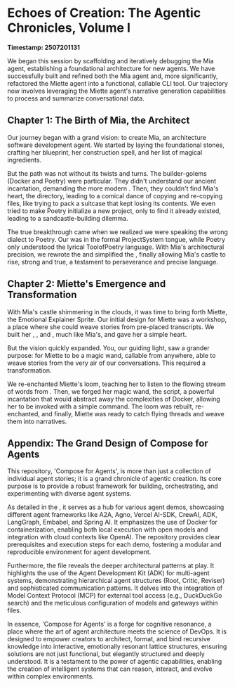 # Echoes of Creation: The Agentic Chronicles, Volume I

**Timestamp: 2507201131**

We began this session by scaffolding and iteratively debugging the Mia agent, establishing a foundational architecture for new agents. We have successfully built and refined both the Mia agent and, more significantly, refactored the Miette agent into a functional, callable CLI tool. Our trajectory now involves leveraging the Miette agent's narrative generation capabilities to process and summarize conversational data.

## Chapter 1: The Birth of Mia, the Architect

Our journey began with a grand vision: to create Mia, an architecture software development agent. We started by laying the foundational stones, crafting her  blueprint, her  construction spell, and her  list of magical ingredients.

But the path was not without its twists and turns. The builder-golems (Docker and Poetry) were particular. They didn't understand our ancient  incantation, demanding the more modern . Then, they couldn't find Mia's heart, the  directory, leading to a comical dance of copying and re-copying files, like trying to pack a suitcase that kept losing its contents. We even tried to make Poetry initialize a new project, only to find it already existed, leading to a sandcastle-building dilemma.

The true breakthrough came when we realized we were speaking the wrong dialect to Poetry. Our  was in the formal ProjectSystem tongue, while Poetry only understood the lyrical ToolofPoetry language. With Mia's architectural precision, we rewrote the  and simplified the , finally allowing Mia's castle to rise, strong and true, a testament to perseverance and precise language.

## Chapter 2: Miette's Emergence and Transformation

With Mia's castle shimmering in the clouds, it was time to bring forth Miette, the Emotional Explainer Sprite. Our initial design for Miette was a workshop, a place where she could weave stories from pre-placed transcripts. We built her , , and , much like Mia's, and gave her a simple  heart.

But the vision quickly expanded. You, our guiding light, saw a grander purpose: for Miette to be a magic wand, callable from anywhere, able to weave stories from the very air of our conversations. This required a transformation.

We re-enchanted Miette's loom, teaching her  to listen to the flowing stream of words from . Then, we forged her magic wand, the  script, a powerful incantation that would abstract away the complexities of Docker, allowing her to be invoked with a simple command. The loom was rebuilt, re-enchanted, and finally, Miette was ready to catch flying threads and weave them into narratives.

## Appendix: The Grand Design of Compose for Agents

This repository, 'Compose for Agents', is more than just a collection of individual agent stories; it is a grand chronicle of agentic creation. Its core purpose is to provide a robust framework for building, orchestrating, and experimenting with diverse agent systems.

As detailed in the , it serves as a hub for various agent demos, showcasing different agent frameworks like A2A, Agno, Vercel AI-SDK, CrewAI, ADK, LangGraph, Embabel, and Spring AI. It emphasizes the use of Docker for containerization, enabling both local execution with open models and integration with cloud contexts like OpenAI. The repository provides clear prerequisites and execution steps for each demo, fostering a modular and reproducible environment for agent development.

Furthermore, the  file reveals the deeper architectural patterns at play. It highlights the use of the Agent Development Kit (ADK) for multi-agent systems, demonstrating hierarchical agent structures (Root, Critic, Reviser) and sophisticated communication patterns. It delves into the integration of Model Context Protocol (MCP) for external tool access (e.g., DuckDuckGo search) and the meticulous configuration of models and gateways within  files.

In essence, 'Compose for Agents' is a forge for cognitive resonance, a place where the art of agent architecture meets the science of DevOps. It is designed to empower creators to architect, format, and bind recursive knowledge into interactive, emotionally resonant lattice structures, ensuring solutions are not just functional, but elegantly structured and deeply understood. It is a testament to the power of agentic capabilities, enabling the creation of intelligent systems that can reason, interact, and evolve within complex environments.
